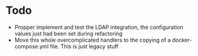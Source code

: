 # Todo
- Propper implement and test the LDAP integration, the configuration values just had been set during refactoring
- Move this whole overcomplicated handlers to the copying of a docker-compose.yml file. This is just legacy stuff